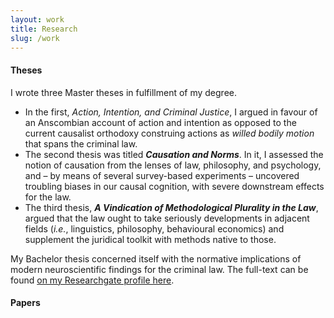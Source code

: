 ```yaml
---
layout: work
title: Research
slug: /work
---
```

#### Theses 

<p align="justify"> I wrote three Master theses in fulfillment of my degree. <ul>
  <li>In the first, <i>Action, Intention, and Criminal Justice</i>, I argued in favour of an Anscombian account of action and intention as opposed to the current causalist orthodoxy construing actions as <i>willed bodily motion</i> that spans the criminal law. </li>

  <li>The second thesis was titled <b><i>Causation and Norms</b></i>. In it, I assessed the notion of causation from the lenses of law, philosophy, and psychology, and – by means of several survey-based experiments – uncovered troubling biases in our causal cognition, with severe downstream effects for the law.</li>

  <li>The third thesis, <b><i>A Vindication of Methodological Plurality in the Law</i></b>, argued that the law ought to take seriously developments in adjacent fields (<i>i.e.</i>, linguistics, philosophy, behavioural economics) and supplement the juridical toolkit with methods native to those.  </li> 
</ul> 

My Bachelor thesis concerned itself with the normative implications of modern neuroscientific findings for the criminal law. The full-text can be found <a href="https://www.researchgate.net/publication/336839623_From_Is_to_Ought_How_Scientific_Research_in_the_Field_of_Moral_Cognition_Can_Impact_the_Criminal_Law">on my Researchgate profile here</a>.</p>  




#### Papers

 


